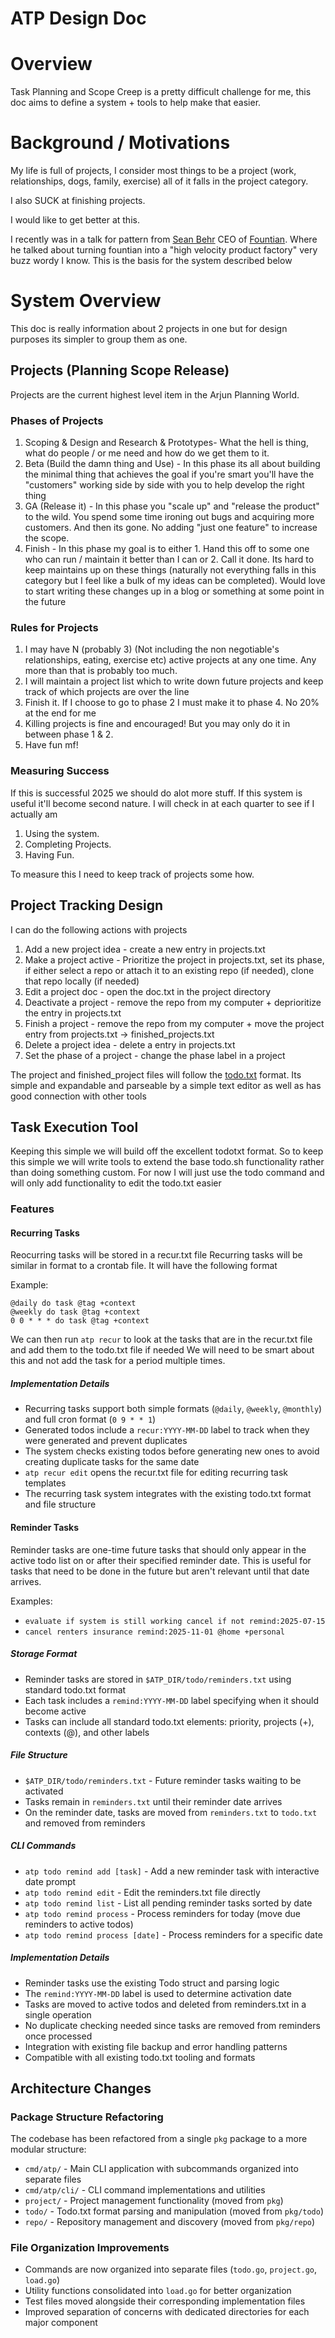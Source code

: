 # ATP Design Doc

# Overview
Task Planning and Scope Creep is a pretty difficult challenge for me, this doc aims to define a system + tools to help make that easier. 


# Background / Motivations

My life is full of projects, I consider most things to be a project (work, relationships, dogs, family, exercise) all of it falls in the project category. 

I also SUCK at finishing projects. 

I would like to get better at this. 

I recently was in a talk for pattern from [Sean Behr](https://www.linkedin.com/in/seanbehr) CEO of [Fountian](fountain.com). Where he talked about turning fountian into a "high velocity product factory"
very buzz wordy I know. This is the basis for the system described below

# System Overview

This doc is really information about 2 projects in one but for design purposes its simpler to group them as one. 

## Projects (Planning Scope Release)

Projects are the current highest level item in the Arjun Planning World. 

### Phases of Projects
1. Scoping & Design and Research & Prototypes- What the hell is thing, what do people / or me need and how do we get them to it.
2. Beta (Build the damn thing and Use) - In this phase its all about building the minimal thing that achieves the goal if you're smart you'll have the "customers" working side by side with you to help develop the right thing
3. GA (Release it) - In this phase you "scale up" and "release the product" to the wild. You spend some time ironing out bugs and acquiring more customers. And then its gone. No adding "just one feature" to increase the scope.
4. Finish - In this phase my goal is to either 1. Hand this off to some one who can run / maintain it better than I can or 2. Call it done. Its hard to keep maintains up on these things (naturally not everything falls in this category but I feel like a bulk of my ideas can be completed). Would love to start writing these changes up in a blog or something at some point in the future


### Rules for Projects
1. I may have N (probably 3) (Not including the non negotiable's relationships, eating, exercise etc) active projects at any one time. Any more than that is probably too much.
2. I will maintain a project list which to write down future projects and keep track of which projects are over the line
3. Finish it. If I choose to go to phase 2 I must make it to phase 4. No 20% at the end for me
4. Killing projects is fine and encouraged! But you may only do it in between phase 1 & 2. 
5. Have fun mf!

### Measuring Success
If this is successful 2025 we should do alot more stuff. If this system is useful it'll become second nature. I will check in at each quarter to see if I actually am 

1. Using the system. 
2. Completing Projects. 
3. Having Fun.

To measure this I need to keep track of projects some how. 


## Project Tracking Design


I can do the following actions with projects

1. Add a new project idea - create a new entry in projects.txt
2. Make a project active - Prioritize the project in projects.txt, set its phase, if either select a repo or attach it to an existing repo (if needed), clone that repo locally (if needed)
3. Edit a project doc - open the doc.txt in the project directory
4. Deactivate a project - remove the repo from my computer + deprioritize the entry in projects.txt
5. Finish a project - remove the repo from my computer + move the project entry from projects.txt -> finished_projects.txt
6. Delete a project idea - delete a entry in projects.txt
7. Set the phase of a project - change the phase label in a project 

The project and finished_project files will follow the [todo.txt](https://github.com/1set/todotxt) format. Its simple and expandable and parseable by a simple text editor as well as has good connection with other tools  

## Task Execution Tool

Keeping this simple we will build off the excellent todotxt format. So to keep this simple we will write tools to extend the base todo.sh functionality rather than doing something custom. For now I will just use the todo command and will only add functionality to edit the todo.txt easier

### Features

#### Recurring Tasks 
Reocurring tasks will be stored in a recur.txt file 
Recurring tasks will be similar in format to a crontab file. 
It will have the following format

Example:
```
@daily do task @tag +context
@weekly do task @tag +context
0 0 * * * do task @tag +context
```

We can then run `atp recur` to look at the tasks that are in the recur.txt file and add them to the todo.txt file if needed
We will need to be smart about this and not add the task for a period multiple times.

##### Implementation Details
- Recurring tasks support both simple formats (`@daily`, `@weekly`, `@monthly`) and full cron format (`0 9 * * 1`)
- Generated todos include a `recur:YYYY-MM-DD` label to track when they were generated and prevent duplicates
- The system checks existing todos before generating new ones to avoid creating duplicate tasks for the same date
- `atp recur edit` opens the recur.txt file for editing recurring task templates
- The recurring task system integrates with the existing todo.txt format and file structure

#### Reminder Tasks
Reminder tasks are one-time future tasks that should only appear in the active todo list on or after their specified reminder date. This is useful for tasks that need to be done in the future but aren't relevant until that date arrives.

Examples:
- `evaluate if system is still working cancel if not remind:2025-07-15`
- `cancel renters insurance remind:2025-11-01 @home +personal`

##### Storage Format
- Reminder tasks are stored in `$ATP_DIR/todo/reminders.txt` using standard todo.txt format
- Each task includes a `remind:YYYY-MM-DD` label specifying when it should become active
- Tasks can include all standard todo.txt elements: priority, projects (+), contexts (@), and other labels

##### File Structure
- `$ATP_DIR/todo/reminders.txt` - Future reminder tasks waiting to be activated
- Tasks remain in `reminders.txt` until their reminder date arrives
- On the reminder date, tasks are moved from `reminders.txt` to `todo.txt` and removed from reminders

##### CLI Commands
- `atp todo remind add [task]` - Add a new reminder task with interactive date prompt
- `atp todo remind edit` - Edit the reminders.txt file directly
- `atp todo remind list` - List all pending reminder tasks sorted by date
- `atp todo remind process` - Process reminders for today (move due reminders to active todos)
- `atp todo remind process [date]` - Process reminders for a specific date

##### Implementation Details
- Reminder tasks use the existing Todo struct and parsing logic
- The `remind:YYYY-MM-DD` label is used to determine activation date
- Tasks are moved to active todos and deleted from reminders.txt in a single operation
- No duplicate checking needed since tasks are removed from reminders once processed
- Integration with existing file backup and error handling patterns
- Compatible with all existing todo.txt tooling and formats

## Architecture Changes

### Package Structure Refactoring
The codebase has been refactored from a single `pkg` package to a more modular structure:

- `cmd/atp/` - Main CLI application with subcommands organized into separate files
- `cmd/atp/cli/` - CLI command implementations and utilities  
- `project/` - Project management functionality (moved from `pkg`)
- `todo/` - Todo.txt format parsing and manipulation (moved from `pkg/todo`)
- `repo/` - Repository management and discovery (moved from `pkg/repo`)

### File Organization Improvements
- Commands are now organized into separate files (`todo.go`, `project.go`, `load.go`)
- Utility functions consolidated into `load.go` for better organization
- Test files moved alongside their corresponding implementation files
- Improved separation of concerns with dedicated directories for each major component
